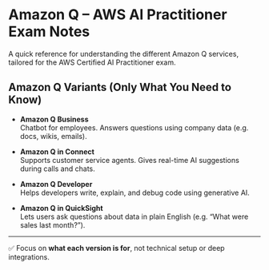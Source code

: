 # Amazon Q – AWS AI Practitioner Exam Notes

A quick reference for understanding the different Amazon Q services, tailored for the AWS Certified AI Practitioner exam.

## Amazon Q Variants (Only What You Need to Know)

- **Amazon Q Business**  
  Chatbot for employees. Answers questions using company data (e.g. docs, wikis, emails).

- **Amazon Q in Connect**  
  Supports customer service agents. Gives real-time AI suggestions during calls and chats.

- **Amazon Q Developer**  
  Helps developers write, explain, and debug code using generative AI.

- **Amazon Q in QuickSight**  
  Lets users ask questions about data in plain English (e.g. “What were sales last month?”).

---

✅ Focus on **what each version is for**, not technical setup or deep integrations.

